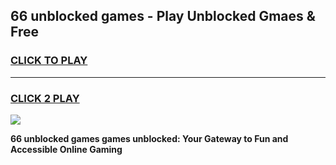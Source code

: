 
## 66 unblocked games - Play Unblocked Gmaes & Free
<h3>
<a href="https://premium.freeplayer.one?title=66_unblocked_games&ref=20F">CLICK TO PLAY</a></h3>
<hr>

<h3>
<a href="https://premium.freeplayer.one?title=66_unblocked_games&ref=20F">CLICK 2 PLAY</a>
  
</h3>

<a href="https://premium.freeplayer.one?title=66_unblocked_games&ref=20F/"><img src="https://clearcache.store/games.png"></a>


**66 unblocked games games unblocked: Your Gateway to Fun and Accessible Online Gaming**
